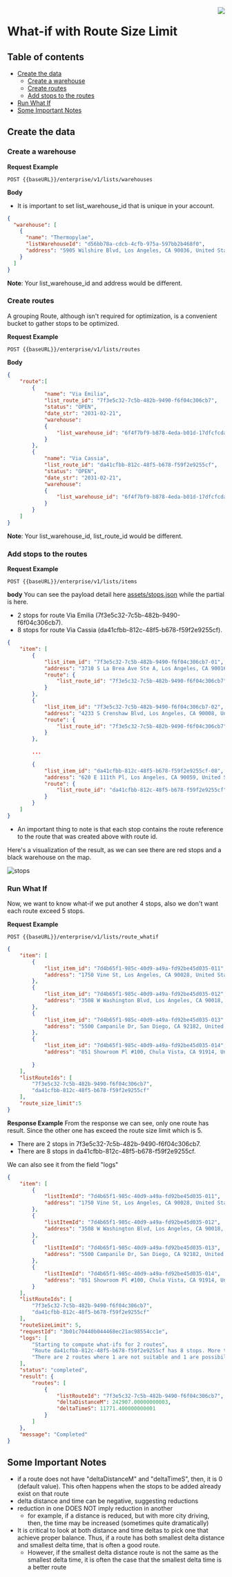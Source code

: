 

<img src="../assets/images/beans-128x128.png" align="right" />

# What-if with Route Size Limit


## Table of contents
- [Create the data](#create-the-data)
  - [Create a warehouse](#create-a-warehouse)
  - [Create routes](#create-routes)
  - [Add stops to the routes](#add-stops-to-the-routes)
- [Run What If](#run-what-if)
- [Some Important Notes](#some-important-notes)

## Create the data
### Create a warehouse

**Request Example**

```
POST {{baseURL}}/enterprise/v1/lists/warehouses
```

**Body**
- It is important to set list_warehouse_id that is unique in your account.

```json
{
  "warehouse": [
    {
      "name": "Thermopylae",
      "listWarehouseId": "d56bb78a-cdcb-4cfb-975a-597bb2b468f0",
      "address": "5905 Wilshire Blvd, Los Angeles, CA 90036, United States"
    }
  ]
}
```

**Note**: Your list_warehouse_id and address would be different.

### Create routes

A grouping Route, although isn't required for optimization, is a convenient bucket to gather
stops to be optimized.

**Request Example**

```
POST {{baseURL}}/enterprise/v1/lists/routes
```

**Body**
```json
{
    "route":[
        {
            "name": "Via Emilia",
            "list_route_id": "7f3e5c32-7c5b-482b-9490-f6f04c306cb7",
            "status": "OPEN",
            "date_str": "2031-02-21",
            "warehouse":
            {
                "list_warehouse_id": "6f4f7bf9-b878-4eda-b01d-17dfcfcdadc3"
            }
        },
        {
            "name": "Via Cassia",
            "list_route_id": "da41cfbb-812c-48f5-b678-f59f2e9255cf",
            "status": "OPEN",
            "date_str": "2031-02-21",
            "warehouse":
            {
                "list_warehouse_id": "6f4f7bf9-b878-4eda-b01d-17dfcfcdadc3"
            }
        }
    ]
}
```

**Note**: Your list_warehouse_id, list_route_id would be different.

### Add stops to the routes
**Request Example**

```
POST {{baseURL}}/enterprise/v1/lists/items
```

**body**
You can see the payload detail here [assets/stops.json](assets/stops.json) while the partial is here.
- 2 stops for route Via Emilia (7f3e5c32-7c5b-482b-9490-f6f04c306cb7).
- 8 stops for route Via Cassia (da41cfbb-812c-48f5-b678-f59f2e9255cf).
```json
{
    "item": [
        {
            "list_item_id": "7f3e5c32-7c5b-482b-9490-f6f04c306cb7-01",
            "address": "3710 S La Brea Ave Ste A, Los Angeles, CA 90016, United States",
            "route": {
                "list_route_id": "7f3e5c32-7c5b-482b-9490-f6f04c306cb7"
            }
        },
        {
            "list_item_id": "7f3e5c32-7c5b-482b-9490-f6f04c306cb7-02",
            "address": "4233 S Crenshaw Blvd, Los Angeles, CA 90008, United States",
            "route": {
                "list_route_id": "7f3e5c32-7c5b-482b-9490-f6f04c306cb7"
            }
        },
        
        ...

        {
            "list_item_id": "da41cfbb-812c-48f5-b678-f59f2e9255cf-08",
            "address": "620 E 111th Pl, Los Angeles, CA 90059, United States",
            "route": {
                "list_route_id": "da41cfbb-812c-48f5-b678-f59f2e9255cf"
            }
        }
    ]
}
```

- An important thing to note is that each stop contains the route reference to the route that was created above with route id.

Here's a visualization of the result, as we can see there are red stops and a black warehouse on the map.

![stops](assets/images/stops.png)

### Run What If
Now, we want to know what-if we put another 4 stops, also we don't want each route exceed 5 stops.

**Request Example**

```
POST {{baseURL}}/enterprise/v1/lists/route_whatif
```

```json
{
    "item": [
        {
            "list_item_id": "7d4b65f1-985c-40d9-a49a-fd92be45d035-011",
            "address": "1750 Vine St, Los Angeles, CA 90028, United States"
        },
        {
            "list_item_id": "7d4b65f1-985c-40d9-a49a-fd92be45d035-012",
            "address": "3508 W Washington Blvd, Los Angeles, CA 90018, United States"
        },
        {
            "list_item_id": "7d4b65f1-985c-40d9-a49a-fd92be45d035-013",
            "address": "5500 Campanile Dr, San Diego, CA 92182, United States"
        },
        {
            "list_item_id": "7d4b65f1-985c-40d9-a49a-fd92be45d035-014",
            "address": "851 Showroom Pl #100, Chula Vista, CA 91914, United States"
            
        }
    ],
    "listRouteIds": [
        "7f3e5c32-7c5b-482b-9490-f6f04c306cb7",
        "da41cfbb-812c-48f5-b678-f59f2e9255cf"
    ],
    "route_size_limit":5
}
```


**Response Example**
From the response we can see, only one route has result.
Since the other one has exceed the route size limit which is 5.

- There are 2 stops in 7f3e5c32-7c5b-482b-9490-f6f04c306cb7.
- There are 8 stops in da41cfbb-812c-48f5-b678-f59f2e9255cf.

We can also see it from the field "logs"

```json
{
    "item": [
        {
            "listItemId": "7d4b65f1-985c-40d9-a49a-fd92be45d035-011",
            "address": "1750 Vine St, Los Angeles, CA 90028, United States"
        },
        {
            "listItemId": "7d4b65f1-985c-40d9-a49a-fd92be45d035-012",
            "address": "3508 W Washington Blvd, Los Angeles, CA 90018, United States"
        },
        {
            "listItemId": "7d4b65f1-985c-40d9-a49a-fd92be45d035-013",
            "address": "5500 Campanile Dr, San Diego, CA 92182, United States"
        },
        {
            "listItemId": "7d4b65f1-985c-40d9-a49a-fd92be45d035-014",
            "address": "851 Showroom Pl #100, Chula Vista, CA 91914, United States"
        }
    ],
    "listRouteIds": [
        "7f3e5c32-7c5b-482b-9490-f6f04c306cb7",
        "da41cfbb-812c-48f5-b678-f59f2e9255cf"
    ],
    "routeSizeLimit": 5,
    "requestId": "3b01c70440b044468ec21ac98554cc1e",
    "logs": [
        "Starting to compute what-ifs for 2 routes",
        "Route da41cfbb-812c-48f5-b678-f59f2e9255cf has 8 stops. More than 5",
        "There are 2 routes where 1 are not suitable and 1 are possibilities"
    ],
    "status": "completed",
    "result": {
        "routes": [
            {
                "listRouteId": "7f3e5c32-7c5b-482b-9490-f6f04c306cb7",
                "deltaDistanceM": 242907.00000000003,
                "deltaTimeS": 11771.400000000001
            }
        ]
    },
    "message": "Completed"
}
```

## Some Important Notes
- if a route does not have "deltaDistanceM" and "deltaTimeS", then, it is 0 (default value). This often happens when the stops to be added already exist on that route
- delta distance and time can be negative, suggesting reductions
- reduction in one DOES NOT imply reduction in another
  - for example, if a distance is reduced, but with more city driving, then, the time may be increased (sometimes quite dramatically)
- It is critical to look at both distance and time deltas to pick one that achieve proper balance. Thus, if a route has both smallest delta distance and smallest delta time, that is often a good route.
  - However, if the smallest delta distance route is not the same as the smallest delta time, it is often the case that the smallest delta time is a better route